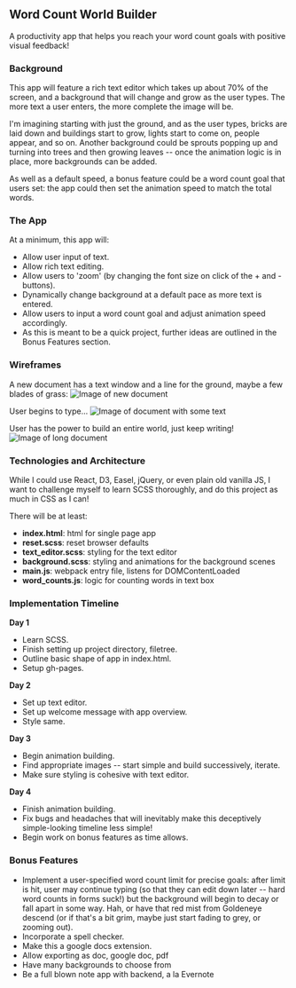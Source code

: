 ## Word Count World Builder

A productivity app that helps you reach your word count goals with positive visual feedback!

### Background

This app will feature a rich text editor which takes up about 70% of the screen, and a background that will change and grow as the user types. The more text a user enters, the more complete the image will be.

I'm imagining starting with just the ground, and as the user types, bricks are laid down and buildings start to grow, lights start to come on, people appear, and so on. Another background could be sprouts popping up and turning into trees and then growing leaves -- once the animation logic is in place, more backgrounds can be added.

As well as a default speed, a bonus feature could be a word count goal that users set: the app could then set the animation speed to match the total words.

### The App

At a minimum, this app will:
- Allow user input of text.
- Allow rich text editing.
- Allow users to 'zoom' (by changing the font size on click of the + and - buttons).
- Dynamically change background at a default pace as more text is entered.
- Allow users to input a word count goal and adjust animation speed accordingly.
- As this is meant to be a quick project, further ideas are outlined in the Bonus Features section.

### Wireframes

A new document has a text window and a line for the ground, maybe a few blades of grass:
![Image of new document](/docs/wireframes/new.png)

User begins to type...
![Image of document with some text](/docs/wireframes/some_text.png)

User has the power to build an entire world, just keep writing!
![Image of long document](/docs/wireframes/lots_of_text.png)

### Technologies and Architecture

While I could use React, D3, Easel, jQuery, or even plain old vanilla JS, I want to challenge myself to learn SCSS thoroughly, and do this project as much in CSS as I can!

There will be at least:
- **index.html**: html for single page app
- **reset.scss**: reset browser defaults
- **text_editor.scss**: styling for the text editor
- **background.scss**: styling and animations for the background scenes
- **main.js**: webpack entry file, listens for DOMContentLoaded
- **word_counts.js**: logic for counting words in text box

### Implementation Timeline

**Day 1**
- Learn SCSS.
- Finish setting up project directory, filetree.
- Outline basic shape of app in index.html.
- Setup gh-pages.

**Day 2**
- Set up text editor.
- Set up welcome message with app overview.
- Style same.

**Day 3**
- Begin animation building.
- Find appropriate images -- start simple and build successively, iterate.
- Make sure styling is cohesive with text editor.

**Day 4**
- Finish animation building.
- Fix bugs and headaches that will inevitably make this deceptively simple-looking timeline less simple!
- Begin work on bonus features as time allows.

### Bonus Features

- Implement a user-specified word count limit for precise goals: after limit is hit, user may continue typing (so that they can edit down later -- hard word counts in forms suck!) but the background will begin to decay or fall apart in some way. Hah, or have that red mist from Goldeneye descend (or if that's a bit grim, maybe just start fading to grey, or zooming out).
- Incorporate a spell checker.
- Make this a google docs extension.
- Allow exporting as doc, google doc, pdf
- Have many backgrounds to choose from
- Be a full blown note app with backend, a la Evernote
